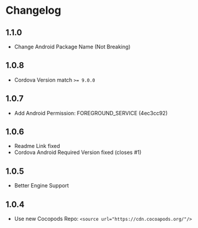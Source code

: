 # Changelog

## 1.1.0
- Change Android Package Name (Not Breaking)

## 1.0.8
- Cordova Version match ``>= 9.0.0``

## 1.0.7
- Add Android Permission: FOREGROUND_SERVICE (4ec3cc92)

## 1.0.6
- Readme Link fixed
- Cordova Android Required Version fixed (closes #1)

## 1.0.5

- Better Engine Support 

## 1.0.4

- Use new Cocopods Repo: `<source url="https://cdn.cocoapods.org/"/>`
